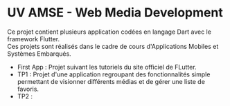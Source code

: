 # UV AMSE - Web Media Development

Ce projet contient plusieurs application codées en langage Dart avec le framework Flutter.  
Ces projets sont réalisés dans le cadre de cours d'Applications Mobiles et Systèmes Embarqués. 

- First App : Projet suivant les tutoriels du site officiel de FLutter.
- TP1 : Projet d'une application regroupant des fonctionnalités simple permettant de visionner différents médias et de gérer une liste de favoris.
- TP2 : 
